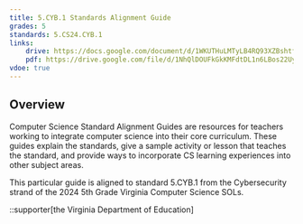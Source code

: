```yaml
---
title: 5.CYB.1 Standards Alignment Guide
grades: 5
standards: 5.CS24.CYB.1
links:
    drive: https://docs.google.com/document/d/1WKUTHuLMTyLB4RQ93XZBshtfxO6lhuPnl_AYa0UPqjw/edit?usp=drive_link
    pdf: https://drive.google.com/file/d/1NhQlDOUFkGkKMFdtDL1n6LBos22Uyt7-/view?usp=drive_link
vdoe: true
---
```


## Overview

Computer Science Standard Alignment Guides are resources for teachers working to integrate computer science into their core curriculum. These guides explain the standards, give a sample activity or lesson that teaches the standard, and provide ways to incorporate CS learning experiences into other subject areas. 

This particular guide is aligned to standard 5.CYB.1 from the Cybersecurity strand of the 2024 5th Grade Virginia Computer Science SOLs.

::supporter[the Virginia Department of Education]